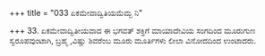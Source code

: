 +++
title = "033 ಏಕಮೇವಾದ್ವಿತಿಯಮೆಮ್ಬ ನಿ"

+++
33. ಏಕಮೇವಾದ್ವಿತೀಯವಾದ ಈ ಭಗವತ್ ಶಕ್ತಿಗೆ ಮಾಯಾದೇವಿಯ ಸಂಗದಿಂದ ಮೂರುಗುಣ ಸ್ವರೂಪವುಂಟಾಗಿ, ಬ್ರಹ್ಮ ,ವಿಷ್ಣು ಶಿವರೆಂಬ ಮೂರು ಮೂರ್ತಿಗಳು ಲೀಲಾ ವಿನೋದದಿಂದ ಉಂಟಾದರು.